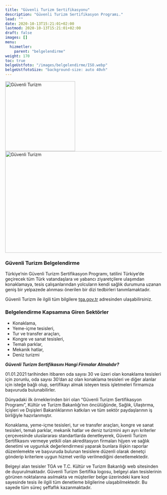 ```yaml
---
title: "Güvenli Turizm Sertifikasyonu"
description: "Güvenli Turizm Sertifikasyon Programı."
lead: ""
date: 2020-10-13T15:21:01+02:00
lastmod: 2020-10-13T15:21:01+02:00
draft: false
images: []
menu:
  hizmetler:
    parent: "belgelendirme"
weight: 170
toc: true
belgeUstfoto: "/images/belgelendirme/ISO.webp"
belgeUstfotoSize: "background-size: auto 40vh"
---
```


<div class="text-center">
<img src="/images/belgelendirme/safe-tourism-turkey.webp" width="225px" height="225px" class="img-fluid p-1" alt="Güvenli Turizm "></div>
<div class="text-center">
<img src="/images/belgelendirme/guvenli-turizm-sertifikasyon-programi.webp" width="630px" height="327px" class="img-fluid p-1" alt="Güvenli Turizm"></div>

### Güvenli Turizm Belgelendirme

Türkiye’nin Güvenli Turizm Sertifikasyon Programı, tatilini Türkiye’de geçirecek tüm Türk vatandaşlara ve yabancı ziyaretçilere ulaşımdan konaklamaya, tesis çalışanlarından yolcuların kendi sağlık durumuna uzanan geniş bir yelpazede alınması önerilen bir dizi tedbirleri tanımlamaktadır.

Güvenli Turizm ile ilgili tüm bilgilere [tga.gov.tr](https://tga.gov.tr) adresinden ulaşabilirsiniz.

### Belgelendirme Kapsamına Giren Sektörler

* Konaklama,
* Yeme-içme tesisleri,
* Tur ve transfer araçları,
* Kongre ve sanat tesisleri,
* Temalı parklar,
* Mekanik hatlar,
* Deniz turizmi

***Güvenli Turizm Sertifikasını Hangi Firmalar Almalıdır?***

01.01.2021 tarihinden itibaren oda sayısı 30 ve üzeri olan konaklama tesisleri için zorunlu, oda sayısı 30’dan az olan konaklama tesisleri ve diğer alanlar için isteğe bağlı olup, sertifikayı almak isteyen tesis işletmeleri firmamıza başvuruda bulunabilirler.

Dünyadaki ilk örneklerinden biri olan “Güvenli Turizm Sertifikasyon Programı”, Kültür ve Turizm Bakanlığı’nın öncülüğünde, Sağlık, Ulaştırma, İçişleri ve Dışişleri Bakanlıklarının katkıları ve tüm sektör paydaşlarının iş birliğiyle hazırlanmıştır.

Konaklama, yeme-içme tesisleri, tur ve transfer araçları, kongre ve sanat tesisleri, temalı parklar, mekanik hatlar ve deniz turizmini ayrı ayrı kriterler çerçevesinde uluslararası standartlarda denetleyerek, Güvenli Turizm Sertifikasını vermeye yetkili olan akreditasyon firmaları hijyen ve sağlık denetimi ve uygunluk değerlendirmesi yaparak bunlara ilişkin raporlar düzenlemekte ve başvuruda bulunan tesislere düzenli olarak denetçi gönderip kriterlere uygun hizmet verilip verilmediğini denetlemektedir.

Belgeyi alan tesisler TGA ve T.C. Kültür ve Turizm Bakanlığı web sitesinden de duyurulmaktadır. Güvenli Turizm Sertifika logosu, belgeyi alan tesislerinin görünen noktalarına asılmakta ve müşteriler belge üzerindeki kare kod sayesinde tesis ile ilgili tüm denetleme bilgilerine ulaşabilmektedir. Bu sayede tüm süreç şeffaflık kazanmaktadır.
